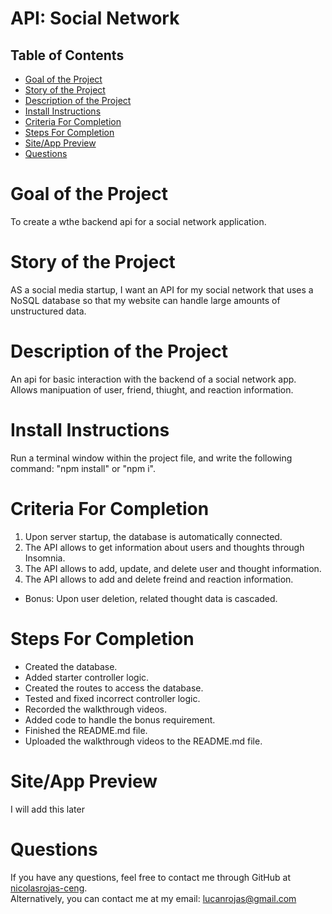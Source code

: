 
# API: Social Network
## Table of Contents

* [Goal of the Project](#Goal)
* [Story of the Project](#Story)
* [Description of the Project](#Description)
* [Install Instructions](#Installation)
* [Criteria For Completion](#Criteria)
* [Steps For Completion](#Completion)
* [Site/App Preview](#Preview)
* [Questions](#Questions)


# <a name="Goal"> Goal of the Project </a>
To create a wthe backend api for a social network application.
# <a name="Story"> Story of the Project </a>
AS a social media startup, I want an API for my social network that uses a NoSQL database
so that my website can handle large amounts of unstructured data.
# <a name="Description"> Description of the Project </a>
An api for basic interaction with the backend of a social network app. Allows manipuation of user, friend, thiught, and reaction information.
# <a name="Installation"> Install Instructions </a>
Run a terminal window within the project file, and write the following command: "npm install" or "npm i".
# <a name="Criteria"> Criteria For Completion </a>
1. Upon server startup, the database is automatically connected.
2. The API allows to get information about users and thoughts through Insomnia.
3. The API allows to add, update, and delete user and thought information.
4. The API allows to add and delete freind and reaction information.
- Bonus: Upon user deletion, related thought data is cascaded.
# <a name="Completion"> Steps For Completion </a>
- Created the database.
- Added starter controller logic.
- Created the routes to access the database.
- Tested and fixed incorrect controller logic.
- Recorded the walkthrough videos.
- Added code to handle the bonus requirement.
- Finished the README.md file.
- Uploaded the walkthrough videos to the README.md file.
# <a name="Preview"> Site/App Preview </a>
I will add this later
# <a name="Questions"> Questions </a>
  If you have any questions, feel free to contact me through GitHub at
  [nicolasrojas-ceng](https://github.com/nicolasrojas-ceng). <br>
  Alternatively, you can contact me at my email: [lucanrojas@gmail.com](mailto:lucanrojas@gmail.com)
